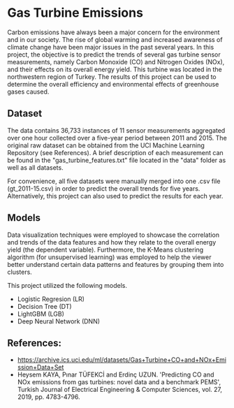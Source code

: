 # Gas Turbine Emissions

Carbon emissions have always been a major concern for the environment and in our society. The rise of global warming and increased awareness of climate change have been major issues in the past several years. In this project, the objective is to predict the trends of several gas turbine sensor measurements, namely Carbon Monoxide (CO) and Nitrogen Oxides (NOx), and their effects on its overall energy yield. This turbine was located in the northwestern region of Turkey. The results of this project can be used to determine the overall efficiency and environmental effects of greenhouse gases caused.

## Dataset

The data contains 36,733 instances of 11 sensor measurements aggregated over one hour collected over a five-year period between 2011 and 2015. The original raw dataset can be obtained from the UCI Machine Learning Repository (see References). A brief description of each measurement can be found in the "gas_turbine_features.txt" file located in the "data" folder as well as all datasets. 

For convenience, all five datasets were manually merged into one .csv file (gt_2011-15.csv) in order to predict the overall trends for five years. Alternatively, this project can also used to predict the results for each year.

## Models

Data visualization techniques were employed to showcase the correlation and trends of the data features and how they relate to the overall energy yield (the dependent variable). Furthermore, the K-Means clustering algorithm (for unsupervised learning) was employed to help the viewer better understand certain data patterns and features by grouping them into clusters.

This project utilized the following models.

- Logistic Regresion (LR)
- Decision Tree (DT)
- LightGBM (LGB)
- Deep Neural Network (DNN)

## References:

- https://archive.ics.uci.edu/ml/datasets/Gas+Turbine+CO+and+NOx+Emission+Data+Set
- Heysem KAYA, Pınar TÜFEKCİ and Erdinç UZUN. 'Predicting CO and NOx emissions from gas turbines: novel data and a benchmark PEMS', Turkish Journal of Electrical Engineering & Computer Sciences, vol. 27, 2019, pp. 4783-4796.

